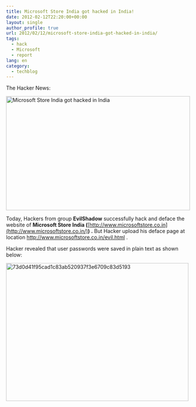 ```yaml
---
title: Microsoft Store India got hacked in India!
date: 2012-02-12T22:20:00+00:00
layout: single
author_profile: true
url: 2012/02/12/microsoft-store-india-got-hacked-in-india/
tags:
  - hack
  - Microsoft
  - report
lang: en
category: 
  - techblog
---
```

The Hacker News: 

[<img title="Microsoft Store India got hacked in India" border="0" alt="Microsoft Store India got hacked in India" src="http://lh6.ggpht.com/-PjBC_Tb9r7s/Tzgz5xRi69I/AAAAAAAAEtA/o1gXq0qRl3o/Microsoft%252520Store%252520India%252520got%252520hacked%252520in%252520India_thumb%25255B3%25255D.png?imgmax=800" width="504" height="312" />](http://lh5.ggpht.com/-77_VyENymvI/Tzgz1YkflWI/AAAAAAAAEs4/gMBHQTVJSnw/s1600-h/Microsoft%252520Store%252520India%252520got%252520hacked%252520in%252520India%25255B5%25255D.png)

Today, Hackers from group **EvilShadow** successfully hack and deface the website of **Microsoft Store India (**[http://www.microsoftstore.co.in](http://www.microsoftstore.co.in/)**) .** But Hacker upload his deface page at location <http://www.microsoftstore.co.in/evil.html> .

Hacker revealed that user passwords were saved in plain text as shown below: 

[<img title="73d0d41f95cad1c83ab520937f3e6709c83d5193" border="0" alt="73d0d41f95cad1c83ab520937f3e6709c83d5193" src="http://lh3.ggpht.com/-24BKeJSMveQ/Tzg0C6t_yOI/AAAAAAAAEtQ/sWzH1y7wkQc/73d0d41f95cad1c83ab520937f3e6709c83d5193_thumb%25255B2%25255D.png?imgmax=800" width="500" height="377" />](http://lh4.ggpht.com/-O07HFUYCXA4/Tzgz-mydakI/AAAAAAAAEtI/xehAEmMsohQ/s1600-h/73d0d41f95cad1c83ab520937f3e6709c83d5193%25255B4%25255D.png)